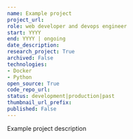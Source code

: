```yaml
---
name: Example project
project_url: 
role: web developer and devops engineer
start: YYYY
end: YYYY | ongoing
date_description: 
research_project: True
archived: False
technologies: 
- Docker
- Python
open_source: True
code_repo_url: 
status: development|production|past
thumbnail_url_prefix: 
published: False
---
```

Example project description
